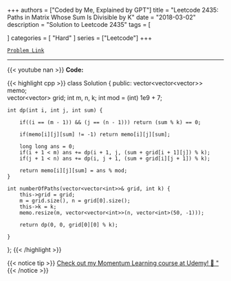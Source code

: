 
+++
authors = ["Coded by Me, Explained by GPT"]
title = "Leetcode 2435: Paths in Matrix Whose Sum Is Divisible by K"
date = "2018-03-02"
description = "Solution to Leetcode 2435"
tags = [
    
]
categories = [
    "Hard"
]
series = ["Leetcode"]
+++



[`Problem Link`](https://leetcode.com/problems/paths-in-matrix-whose-sum-is-divisible-by-k/description/)

---
{{< youtube nan >}}
**Code:**

{{< highlight cpp >}}
class Solution {
public:
    vector<vector<vector<int>>> memo;    
    vector<vector<int>> grid;
    int m, n, k;
    int mod = (int) 1e9 + 7;
    
    int dp(int i, int j, int sum) {
        
        if((i == (m - 1)) && (j == (n - 1))) return (sum % k) == 0;
        
        if(memo[i][j][sum] != -1) return memo[i][j][sum];
        
        long long ans = 0;
        if(i + 1 < m) ans += dp(i + 1, j, (sum + grid[i + 1][j]) % k);
        if(j + 1 < n) ans += dp(i, j + 1, (sum + grid[i][j + 1]) % k);        
        
        return memo[i][j][sum] = ans % mod;
    }
    
    int numberOfPaths(vector<vector<int>>& grid, int k) {
        this->grid = grid;
        m = grid.size(), n = grid[0].size();
        this->k = k;
        memo.resize(m, vector<vector<int>>(n, vector<int>(50, -1)));
        
        return dp(0, 0, grid[0][0] % k);
        
    }
};
{{< /highlight >}}



{{< notice tip >}}
[Check out my Momentum Learning course at Udemy! 🚀 "](https://www.udemy.com/course/blind-75-the-data-structures-and-algorithms-essentials/)
{{< /notice >}}

